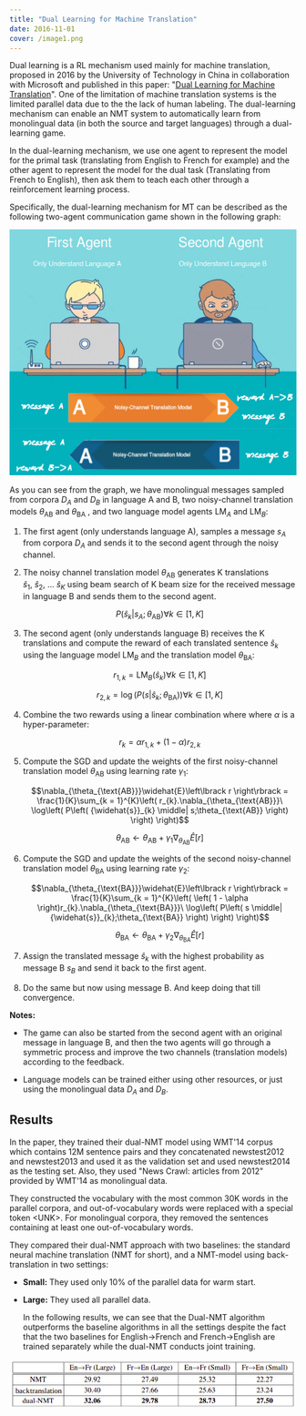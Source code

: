 ```yaml
---
title: "Dual Learning for Machine Translation"
date: 2016-11-01
cover: /image1.png
---
```


Dual learning is a RL mechanism used mainly for machine translation,
proposed in 2016 by the University of Technology in China in
collaboration with Microsoft and published in this paper: "[Dual
Learning for Machine
Translation](https://arxiv.org/pdf/1611.00179.pdf)". One of the
limitation of machine translation systems is the limited parallel data
due to the the lack of human labeling. The dual-learning mechanism can
enable an NMT system to automatically learn from monolingual data (in
both the source and target languages) through a dual-learning game.

In the dual-learning mechanism, we use one agent to represent the model
for the primal task (translating from English to French for example) and
the other agent to represent the model for the dual task (Translating
from French to English), then ask them to teach each other through a
reinforcement learning process.

Specifically, the dual-learning mechanism for MT can be described as the
following two-agent communication game shown in the following graph:

<div align="center">
    <img src="media/Dual_Learning/image1.png" width=750>
</div>

As you can see from the graph, we have monolingual messages sampled from
corpora $D_{A}$ and $D_{B}$ in language A and B, two noisy-channel
translation models $\theta_{\text{AB}}$ and $\theta_{\text{BA}}$ , and
two language model agents $\text{LM}_{A}$ and $\text{LM}_{B}$:

1.  The first agent (only understands language A), samples a message
    $s_{A}$ from corpora $D_{A}$ and sends it to the second agent
    through the noisy channel.

2.  The noisy channel translation model $\theta_{\text{AB}}$ generates K
    translations
    <span>${\widehat{s}}_{1},\ {\widehat{s}}_{2},\ ...\ {\widehat{s}}_{K}$</span>
    using beam search of K beam size for the received message in
    language B and sends them to the second agent.

    $$P\left( {\widehat{s}}_{k} \middle| s_{A};\theta_{\text{AB}} \right)\forall k \in \lbrack 1,K\rbrack$$

3.  The second agent (only understands language B) receives the K
    translations and compute the reward of each translated sentence
    <span>${\widehat{s}}_{k}$ using the language model $\text{LM}_{B}$ </span>
    and the translation model <span>$\theta_{\text{BA}}$</span>:

    $$r_{1,k} = \text{LM}_{B}\left( {\widehat{s}}_{k} \right)\forall k \in \lbrack 1,K\rbrack$$

    $$r_{2,k} = \log\left( P\left( s \middle| {\widehat{s}}_{k};\theta_{\text{BA}} \right) \right)\forall k \in \lbrack 1,K\rbrack$$

4.  Combine the two rewards using a linear combination where where
    <span>$\alpha$</span> is a hyper-parameter:

    $$r_{k} = \alpha r_{1,k} + \left( 1 - \alpha \right)r_{2,k}$$

5.  Compute the SGD and update the weights of the first noisy-channel
    translation model $\theta_{\text{AB}}$ using learning rate $\gamma_{1}$:

    $$\nabla_{\theta_{\text{AB}}}\widehat{E}\left\lbrack r \right\rbrack = \frac{1}{K}\sum_{k = 1}^{K}\left( r_{k}.\nabla_{\theta_{\text{AB}}}\ \log\left(  P\left( {\widehat{s}}_{k} \middle| s;\theta_{\text{AB}} \right) \right) \right)$$

    $$\theta_{\text{AB}} \leftarrow \theta_{\text{AB}} + \gamma_{1}\nabla_{\theta_{\text{AB}}}\widehat{E}\left\lbrack r \right\rbrack$$

6.  Compute the SGD and update the weights of the second noisy-channel
    translation model $\theta_{\text{BA}}$ using learning rate $\gamma_{2}$:

    $$\nabla_{\theta_{\text{BA}}}\widehat{E}\left\lbrack r \right\rbrack = \frac{1}{K}\sum_{k = 1}^{K}\left( \left( 1 - \alpha \right)r_{k}.\nabla_{\theta_{\text{BA}}}\ \log\left( P\left( s \middle| {\widehat{s}}_{k};\theta_{\text{BA}} \right) \right) \right)$$


    $$\theta_{\text{BA}} \leftarrow \theta_{\text{BA}} + \gamma_{2}\nabla_{\theta_{\text{BA}}}\widehat{E}\left\lbrack r \right\rbrack$$

7.  Assign the translated message <span>${\widehat{s}}_{k}$</span> with the
    highest probability as message B <span>$s_{B}$</span> and send it back to
    the first agent.

8.  Do the same but now using message B. And keep doing that till convergence.

**Notes:**

-   The game can also be started from the second agent with an original
    message in language B, and then the two agents will go through a
    symmetric process and improve the two channels (translation models)
    according to the feedback.

-   Language models can be trained either using other resources, or just
    using the monolingual data $D_{A}$ and $D_{B}$.

Results
-------

In the paper, they trained their dual-NMT model using WMT'14 corpus
which contains 12M sentence pairs and they concatenated newstest2012 and
newstest2013 and used it as the validation set and used newstest2014 as
the testing set. Also, they used "News Crawl: articles from 2012"
provided by WMT'14 as monolingual data.

They constructed the vocabulary with the most common 30K words in the
parallel corpora, and out-of-vocabulary words were replaced with a
special token \<UNK\>. For monolingual corpora, they removed the
sentences containing at least one out-of-vocabulary words.

They compared their dual-NMT approach with two baselines: the standard
neural machine translation (NMT for short), and a NMT-model using
back-translation in two settings:

-   **Small:** They used only 10% of the parallel data for warm start.

-   **Large:** They used all parallel data.

    In the following results, we can see that the Dual-NMT algorithm
    outperforms the baseline algorithms in all the settings despite the
    fact that the two baselines for English→French and French→English
    are trained separately while the dual-NMT conducts joint training.

<div align="center">
    <img src="media/Dual_Learning/image2.png" width=750>
</div>